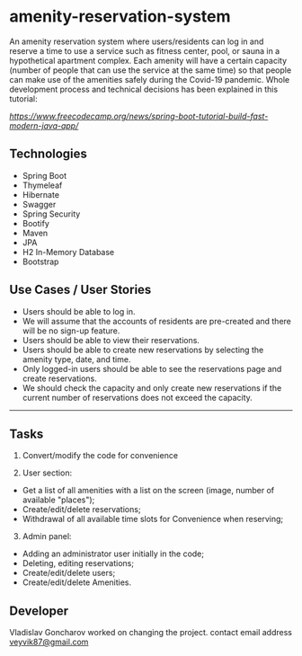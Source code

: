 # amenity-reservation-system

An amenity reservation system where users/residents can log in and reserve a time to use a service such as fitness center, pool, or sauna in a hypothetical apartment complex.
Each amenity will have a certain capacity (number of people that can use the service at the same time) so that people can make use of the amenities safely
during the Covid-19 pandemic. Whole
development process and technical decisions has been explained in this tutorial:

*https://www.freecodecamp.org/news/spring-boot-tutorial-build-fast-modern-java-app/*

## Technologies
* Spring Boot
* Thymeleaf
* Hibernate
* Swagger
* Spring Security
* Bootify
* Maven
* JPA
* H2 In-Memory Database
* Bootstrap

## Use Cases / User Stories

* Users should be able to log in.
* We will assume that the accounts of residents are pre-created and there will be no sign-up feature.
* Users should be able to view their reservations.
* Users should be able to create new reservations by selecting the amenity type, date, and time.
* Only logged-in users should be able to see the reservations page and create reservations.
* We should check the capacity and only create new reservations if the current number of reservations does not exceed the capacity.
------------------------------------------------------------------------------------------------------------------------
## Tasks
1. Convert/modify the code for convenience

2. User section:
- Get a list of all amenities with a list on the screen (image, number of available "places");
- Create/edit/delete reservations;
- Withdrawal of all available time slots for Convenience when reserving;

3. Admin panel:
- Adding an administrator user initially in the code;
- Deleting, editing reservations;
- Create/edit/delete users;
- Create/edit/delete Amenities.

## Developer
Vladislav Goncharov worked on changing the project.
contact email address veyvik87@gmail.com
